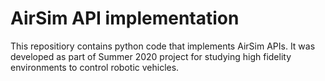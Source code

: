 # AirSim API implementation
This repositiory contains python code that implements AirSim APIs. It was developed as part of Summer 2020 project for studying high fidelity environments to control robotic vehicles. 
